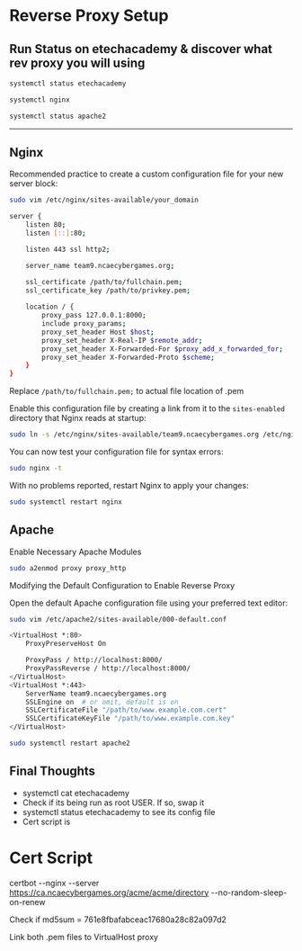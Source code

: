 # Reverse Proxy Setup
## Run Status on etechacademy & discover what rev proxy you will using

```bash
systemctl status etechacademy
```

```bash
systemctl nginx 
```

```bash
systemctl status apache2
```

---

## Nginx
Recommended practice to create a custom configuration file for your new server block:

```bash
sudo vim /etc/nginx/sites-available/your_domain
```

```bash
server {
    listen 80;
    listen [::]:80;

    listen 443 ssl http2;

    server_name team9.ncaecybergames.org;

    ssl_certificate /path/to/fullchain.pem;
    ssl_certificate_key /path/to/privkey.pem;
        
    location / {
        proxy_pass 127.0.0.1:8000;
        include proxy_params;
        proxy_set_header Host $host;
        proxy_set_header X-Real-IP $remote_addr;
        proxy_set_header X-Forwarded-For $proxy_add_x_forwarded_for;
        proxy_set_header X-Forwarded-Proto $scheme;
    }
}
```
Replace `/path/to/fullchain.pem;` to actual file location of .pem

Enable  this configuration file by creating a link from it to the `sites-enabled` directory that Nginx reads at startup:

```bash
sudo ln -s /etc/nginx/sites-available/team9.ncaecybergames.org /etc/nginx/sites-enabled/
```

You can now test your configuration file for syntax errors:

```bash
sudo nginx -t
```

With no problems reported, restart Nginx to apply your changes:

```bash
sudo systemctl restart nginx
```

## Apache
Enable Necessary Apache Modules

```bash
sudo a2enmod proxy proxy_http
```
Modifying the Default Configuration to Enable Reverse Proxy

Open the default Apache configuration file using your preferred text editor:

```bash
sudo vim /etc/apache2/sites-available/000-default.conf
```

```bash
<VirtualHost *:80>
    ProxyPreserveHost On

    ProxyPass / http://localhost:8000/
    ProxyPassReverse / http://localhost:8000/
</VirtualHost>
<VirtualHost *:443>
    ServerName team9.ncaecybergames.org
    SSLEngine on  # or omit, default is on
    SSLCertificateFile "/path/to/www.example.com.cert"
    SSLCertificateKeyFile "/path/to/www.example.com.key"
</VirtualHost>
```

```bash
sudo systemctl restart apache2
```

## Final Thoughts
- systemctl cat etechacademy
- Check if its being run as root USER. If so, swap it
- systemctl status etechacademy to see its config file
- Cert script is

# Cert Script
certbot --nginx --server https://ca.ncaecybergames.org/acme/acme/directory --no-random-sleep-on-renew

Check if md5sum = 761e8fbafabceac17680a28c82a097d2

Link both .pem files to VirtualHost proxy